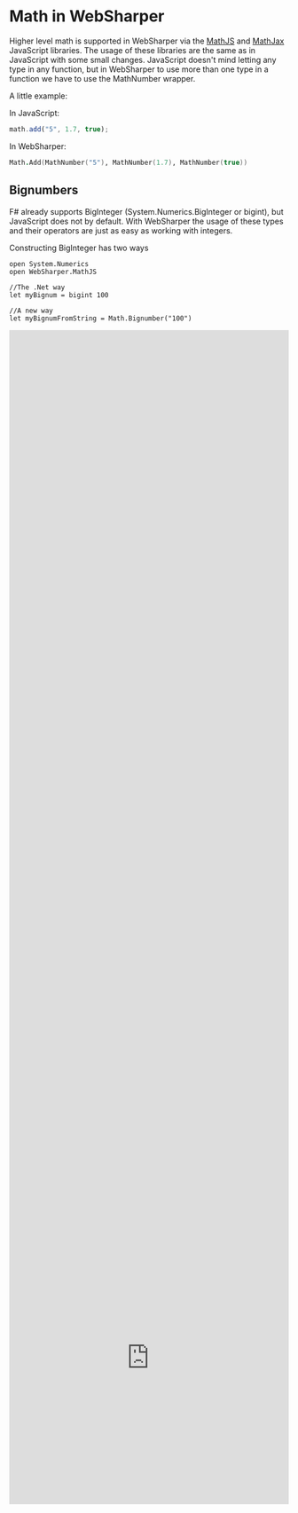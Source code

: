 # Math in WebSharper

Higher level math is supported in WebSharper via the [MathJS](http://mathjs.org/) and [MathJax](https://www.mathjax.org/) JavaScript libraries. The usage of these libraries are the same as in JavaScript with some small changes. JavaScript doesn't mind letting any type in any function, but in WebSharper to use more than one type in a function we have to use the MathNumber wrapper.

A little example:

In JavaScript:
```js
math.add("5", 1.7, true);
```

In WebSharper:
```fsharp
Math.Add(MathNumber("5"), MathNumber(1.7), MathNumber(true))
```    

## Bignumbers

F# already supports BigInteger (System.Numerics.BigInteger or bigint), but JavaScript does not by default. With WebSharper the usage of these types and their operators are just as easy as working with integers.

Constructing BigInteger has two ways

    open System.Numerics
    open WebSharper.MathJS
    
    //The .Net way
    let myBignum = bigint 100
    
    //A new way
    let myBignumFromString = Math.Bignumber("100")

<div style="width:100%;min-height:500px;position:relative"><iframe style="position:absolute;border:none;width:100%;height:100%;overflow:hidden" src="http://test2.try.websharper.com/embed/setr/0000DE"></iframe><div>

---

## Complex number

Just like BigInteger, Complex is a member of System.Numerics too, but JavaScript does not support them. To use the Complex type in our program we could construct it as we're used to it from .Net, but now we're able to do it with Math.Complex() too which is able to construct a Complex number by taking a string with the complex value.

    open System.Numerics
    open WebSharper.MathJS
    
    //The .Net way
    let myComplex = Complex(1., 1.)
    
    //A new way
    let myComplexFromString = Math.Complex("1 + 1i")

<div style="width:100%;min-height:500px;position:relative"><iframe style="position:absolute;border:none;width:100%;height:100%" src="http://test2.try.websharper.com/embed/setr/0000DH"></iframe><div>

---

## Fraction

The original float type in JavaScript has limitations with its precision, but it's solved with the Fraction type which has a much higher precision with its operations. To use this new Fraction, we have to call the Math.Fraction() constructor.

We have many ways to create a Fraction, for example:

    open WebSharper.MathJS
    
    //From string
    let fraction1 = Math.Fraction("1/2")
    
    //By giving the numerator and denominator
    let fraction2 = Math.Fraction(1, 2)
    
    //From float
    let fraction3 = Math.Fraction(0.5)

<div style="width:100%;min-height:500px;position:relative"><iframe style="position:absolute;border:none;width:100%;height:100%" src="http://test2.try.websharper.com/embed/setr/0000DJ"></iframe><div>

---

## Vectors

For vector operations in WebSharper we have to use the MathJS.Math functions and in those functions we have to use the MathNumber wrapper for the vectors.

    open WebSharper.MathJS

    let myVector = [| 1.; 2.; 3. |]
    
    let addVector = Math.Add(MathNumber(myVector), MathNumber(myVector))

<div style="width:100%;min-height:500px;position:relative"><iframe style="position:absolute;border:none;width:100%;height:100%" src="http://test2.try.websharper.com/embed/setr/0000Di"></iframe><div>

---

## Matrices

The same as for vectors, WebSharper grants a huge variety of Matrix operations and functions, but to use those, we need to wrap the matrices in MathNumber.

    open WebSharper.MathJS
    
    let myMatrix = [| [| 1.; 2. |]; [| 3.; 4. |] |]
    
    let addMatrix = Math.Add(MathNumber(myMatrix), MathNumber(myMatrix))

<div style="width:100%;min-height:450px;position:relative"><iframe style="position:absolute;border:none;width:100%;height:100%" src="http://test2.try.websharper.com/embed/setr/0000DM"></iframe><div>

---

## Units

WebSharper allows you to calculate with units too. Most of the functions from Math accept Units to work with. 

    open WebSharper.MathJS
    
    //With a value and a unit
    let myUnit = Math.Unit(5, "cm")
    
    //Or simply by a string
    let myUnitFromString = Math.Unit("5 cm")

<div style="width:100%;min-height:500px;position:relative"><iframe style="position:absolute;border:none;width:100%;height:100%" src="http://test2.try.websharper.com/embed/setr/0000DO"></iframe><div>

---

## An example for expressions

Calculation of expressions are not hard either. In this example we use the Math.Derivative with a TeX rendered output.

<div style="width:100%;min-height:400px;position:relative"><iframe style="position:absolute;border:none;width:100%;height:100%" src="http://test2.try.websharper.com/embed/setr/0000Cy"></iframe><div>

---

## Rendering expresions

There are many ways to render your expression on the screen with WebSharper. To do that we have to use MathJax as the following examples show:

### TeX

<div style="width:100%;min-height:300px;position:relative"><iframe style="position:absolute;border:none;width:100%;height:100%" src="http://test2.try.websharper.com/embed/setr/0000DN"></iframe><div>

### MathML

<div style="width:100%;min-height:450px;position:relative"><iframe style="position:absolute;border:none;width:100%;height:100%" src="http://test2.try.websharper.com/embed/setr/0000Dy"></iframe><div>

### Ascii Math

<div style="width:100%;min-height:300px;position:relative"><iframe style="position:absolute;border:none;width:100%;height:100%" src="http://test2.try.websharper.com/embed/setr/0000E1"></iframe><div>

